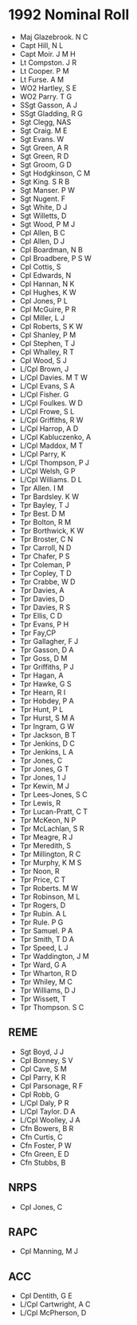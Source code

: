 # 1992 Nominal Roll

* Maj Glazebrook. N C
* Capt Hill, N L
* Capt Moir. J M H
* Lt Compston. J R
* Lt Cooper. P M
* Lt Furse. A M
* WO2 Hartley, S E
* WO2 Parry. T G
* SSgt Gasson, A J
* SSgt Gladding, R G
* Sgt Clegg, NAS
* Sgt Craig. M E
* Sgt Evans. W
* Sgt Green, A R
* Sgt Green, R D
* Sgt Groom, G D
* Sgt Hodgkinson, C M
* Sgt King. S R B
* Sgt Manser. P W
* Sgt Nugent. F
* Sgt White, D J
* Sgt Willetts, D
* Sgt Wood, P M J
* Cpl Allen, B C
* Cpl Allen, D J
* Cpl Boardman, N B
* Cpl Broadbere, P S W
* Cpl Cottis, S
* Cpl Edwards, N
* Cpl Hannan, N K
* Cpl Hughes, K W
* Cpl Jones, P L
* Cpl McGuire, P R
* Cpl Miller, L J
* Cpl Roberts, S K W
* Cpl Shanley, P M
* Cpl Stephen, T J
* Cpl Whalley, R T
* Cpl Wood, S J
* L/Cpl Brown, J
* L/Cpl Davies. M T W
* L/Cpl Evans, S A
* L/Cpl Fisher. G
* L/Cpl Foulkes. W D
* L/Cpl Frowe, S L
* L/Cpl Griffiths, R W
* L/Cpl Harrop, A D
* L/Cpl Kabluczenko, A
* L/Cpl Maddox, M T
* L/Cpl Parry, K
* L/Cpl Thompson, P J
* L/Cpl Welsh, G P
* L/Cpl Williams. D L
* Tpr Allen. I M
* Tpr Bardsley. K W
* Tpr Bayley, T J
* Tpr Best. D M
* Tpr Bolton, R M
* Tpr Borthwick, K W
* Tpr Broster, C N
* Tpr Carroll, N D
* Tpr Chafer, P S
* Tpr Coleman, P
* Tpr Copley, T D
* Tpr Crabbe, W D
* Tpr Davies, A
* Tpr Davies, D
* Tpr Davies, R S
* Tpr Ellis, C D
* Tpr Evans, P H
* Tpr Fay,CP
* Tpr Gallagher, F J
* Tpr Gasson, D A
* Tpr Goss, D M
* Tpr Griffiths, P J
* Tpr Hagan, A
* Tpr Hawke, G S
* Tpr Hearn, R I
* Tpr Hobdey, P A
* Tpr Hunt, P L
* Tpr Hurst, S M A
* Tpr Ingram, G W
* Tpr Jackson, B T
* Tpr Jenkins, D C
* Tpr Jenkins, L A
* Tpr Jones, C
* Tpr Jones, G T
* Tpr Jones, 1 J
* Tpr Kewin, M J
* Tpr Lees-Jones, S C
* Tpr Lewis, R
* Tpr Lucan-Pratt, C T 
* Tpr McKeon, N P
* Tpr McLachlan, S R
* Tpr Meagre, R J
* Tpr Meredith, S
* Tpr Millington, R C
* Tpr Murphy, K M S
* Tpr Noon, R
* Tpr Price, C T
* Tpr Roberts. M W
* Tpr Robinson, M L
* Tpr Rogers, D
* Tpr Rubin. A L
* Tpr Rule. P G
* Tpr Samuel. P A
* Tpr Smith, T D A
* Tpr Speed, L J
* Tpr Waddington, J M
* Tpr Ward, G A
* Tpr Wharton, R D
* Tpr Whiley, M C
* Tpr Williams, D J
* Tpr Wissett, T
* Tpr Thompson. S C

## REME

* Sgt Boyd, J J
* Cpl Bonney, S V
* Cpl Cave, S M
* Cpl Parry, K R
* Cpl Parsonage, R F
* Cpl Robb, G
* L/Cpl Daly, P R
* L/Cpl Taylor. D A
* L/Cpl Woolley, J A
* Cfn Bowers, B R
* Cfn Curtis, C
* Cfn Foster, P W
* Cfn Green, E D
* Cfn Stubbs, B

## NRPS

* Cpl Jones, C

## RAPC

* Cpl Manning, M J

## ACC

* Cpl Dentith, G E
* L/Cpl Cartwright, A C
* L/Cpl McPherson, D
